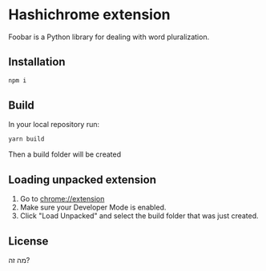 # Hashichrome extension

Foobar is a Python library for dealing with word pluralization.

## Installation
```bash
npm i
```

## Build
In your local repository run:
```bash
yarn build
```
Then a build folder will be created

## Loading unpacked extension
1. Go to [chrome://extension](chrome://extensions/)
2. Make sure your Developer Mode is enabled.
3. Click "Load Unpacked" and select the build folder that was just created.

## License
מה זה?